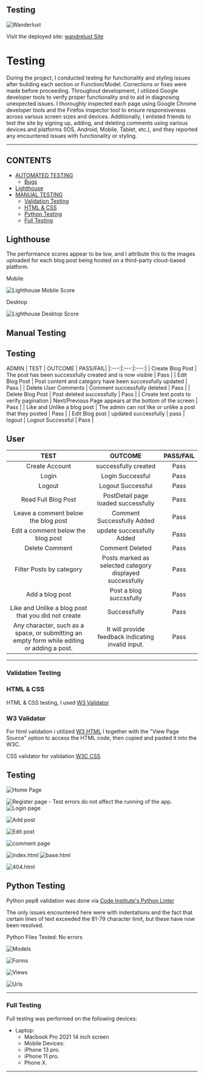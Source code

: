 ## Testing

![Wanderlust](documentation/images/responsive.png)

Visit the deployed site: [wandrelust Site](https://django-wanderlust-96b58b7e2665.herokuapp.com/)


# Testing

During the project, I conducted testing for functionality and styling issues after building each section or Function/Model. Corrections or fixes were made before proceeding. 
Throughout development, I utilized Google developer tools to verify proper functionality and to aid in diagnosing unexpected issues.
I thoroughly inspected each page using Google Chrome developer tools and the Firefox inspector tool to ensure responsiveness across various screen sizes and devices. Additionally, I enlisted friends to test the site by signing up, adding, and deleting comments using various devices and platforms (IOS, Android, Mobile, Tablet, etc.), and they reported any encountered issues with functionality or styling.

___

## CONTENTS

- [AUTOMATED TESTING](#automated-testing)
  - [Bugs](#bugs)
- [Lighthouse](#lighthouse)
- [MANUAL TESTING](#manual-testing)
  - [Validation Testing](#validation-testing)
  - [HTML \& CSS](#html--css)
  - [Python Testing](#python-testing)
  - [Full Testing](#full-testing)
  

## Lighthouse

The performance scores appear to be low, and I attribute this to the images uploaded for each blog post being hosted on a third-party cloud-based platform.

Mobile

![Lighthouse Mobile Score](documentation/images/lighthouse_mobile.png)

Desktop

![Lighthouse Desktop Score](documentation/images/lighthouse_desktop.png)

## Manual Testing

## Testing

ADMIN
| TEST | OUTCOME | PASS/FAIL|
|:---:|:---:|:---:|
| Create Blog Post | The post has been successfully created and is now visible | Pass |
| Edit Blog Post | Post content and category have been successfully updated | Pass |
| Delete User Comments | Comment successfully deleted | Pass |
| Delete Blog Post | Post deleted successfully | Pass |
| Create test posts to verify pagination | Next/Previous Page appears at the bottom of the screen | Pass |
| Like and Unlike a blog post | The admin can not like or unlike a post that they posted | Pass |
| Edit Blog post | updated successfully | pass 
| logout | Logout Successful | Pass |


## User

| TEST | OUTCOME | PASS/FAIL|
|:---:|:---:|:---:|
| Create Account | successfully created | Pass |
| Login | Login Successful | Pass |
| Logout | Logout Successful | Pass |
| Read Full Blog Post | PostDetail page loaded successfully | Pass |
| Leave a comment below the blog post | Comment Successfully Added| Pass |
| Edit a comment below the blog post | update successfully Added | Pass |
| Delete Comment | Comment Deleted | Pass |
| Filter Posts by category | Posts marked as selected category displayed successfully | Pass |
| Add a blog post | Post a blog succssfully | Pass |
| Like and Unlike a blog post that you did not create | Successfully | Pass |
| Any character, such as a space, or submitting an empty form while editing or adding a post. | It will provide feedback indicating invalid input. | Pass|

___

### Validation Testing

### HTML & CSS

HTML & CSS testing, I used [W3 Validator](https://validator.w3.org/)

### W3 Validator

For html validation i utilized [W3 HTML](https://validator.w3.org/nu/#textarea)
I together with the "View Page Source" option to access the HTML code, then copied and pasted it into the W3C. 

CSS validator for validation
 [W3C CSS](http://jigsaw.w3.org/css-validator/)

 ## Testing 

![Home Page](/documentation/testing_validation/w3/home_validation.png) 

![Register page](/documentation/testing_validation/w3/register_error.png) - Test errors do not affect the running of the app.
![Login page](/documentation/testing_validation/w3/login_validation.png)

![Add post](/documentation/testing_validation/w3/add_post_validation.png) 

![Edit post](/documentation/testing_validation/w3/edit_validation.png) 

![comment page](/documentation/testing_validation/w3/comment_validation.png) 

![index.html](/documentation/testing_validation/w3/edit_validation.png)                                                                                                          ![base.html](/documentation/testing_validation/w3/base_html.png) 

![404.html](/documentation/testing_validation/w3/404_html.png) 


## Python Testing

Python pep8 validation was done via [Code Institute's Python Linter](https://pep8ci.herokuapp.com/)

The only issues encountered here were with indentations and the fact that certain lines of text exceeded the 81-79 character limit, but these have now been resolved.

Python Files Tested:
No errors

![Models](/documentation/testing_validation/w3/model.py_validation.png)

![Forms](/documentation/testing_validation/w3/form.py_validation.png)

![Views](/documentation/testing_validation/w3/view.py_validation.png)

![Urls](/documentation/testing_validation/w3/url.py_validation.png)

___

### Full Testing

Full testing was performed on the following devices:

* Laptop:
  * Macbook Pro 2021 14 inch screen
  * Mobile Devices:
  * iPhone 13 pro.
  * iPhone 11 pro.
  * Phone X.

___
